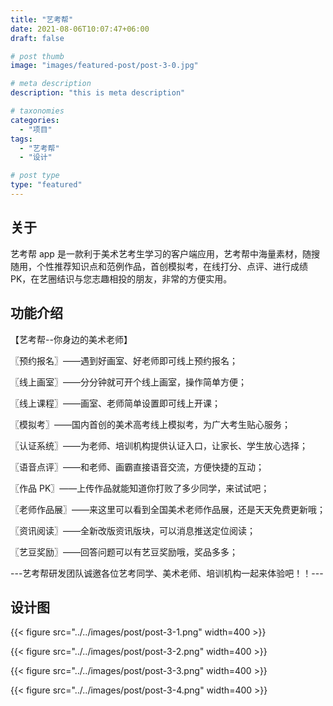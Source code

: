 ```yaml
---
title: "艺考帮"
date: 2021-08-06T10:07:47+06:00
draft: false

# post thumb
image: "images/featured-post/post-3-0.jpg"

# meta description
description: "this is meta description"

# taxonomies
categories:
  - "项目"
tags:
  - "艺考帮"
  - "设计"

# post type
type: "featured"
---
```


## 关于

艺考帮 app 是一款利于美术艺考生学习的客户端应用，艺考帮中海量素材，随搜随用，个性推荐知识点和范例作品，首创模拟考，在线打分、点评、进行成绩 PK，在艺圈结识与您志趣相投的朋友，非常的方便实用。

## 功能介绍

【艺考帮--你身边的美术老师】

〖预约报名〗——遇到好画室、好老师即可线上预约报名；

〖线上画室〗——分分钟就可开个线上画室，操作简单方便；

〖线上课程〗——画室、老师简单设置即可线上开课；

〖模拟考〗——国内首创的美术高考线上模拟考，为广大考生贴心服务；

〖认证系统〗——为老师、培训机构提供认证入口，让家长、学生放心选择；

〖语音点评〗——和老师、画霸直接语音交流，方便快捷的互动；

〖作品 PK〗——上传作品就能知道你打败了多少同学，来试试吧；

〖老师作品展〗——来这里可以看到全国美术老师作品展，还是天天免费更新哦；

〖资讯阅读〗——全新改版资讯版块，可以消息推送定位阅读；

〖艺豆奖励〗——回答问题可以有艺豆奖励哦，奖品多多；

---艺考帮研发团队诚邀各位艺考同学、美术老师、培训机构一起来体验吧！！---

## 设计图

{{< figure src="../../images/post/post-3-1.png" width=400 >}}

{{< figure src="../../images/post/post-3-2.png" width=400 >}}

{{< figure src="../../images/post/post-3-3.png" width=400 >}}

{{< figure src="../../images/post/post-3-4.png" width=400 >}}
